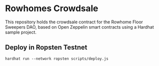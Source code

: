 # Rowhomes Crowdsale

This repository holds the crowdsale contract for the Rowhome Floor Sweepers DAO, based on Open Zeppelin smart contracts using a Hardhat sample project.

## Deploy in Ropsten Testnet

```shell
hardhat run --network ropsten scripts/deploy.js
```
